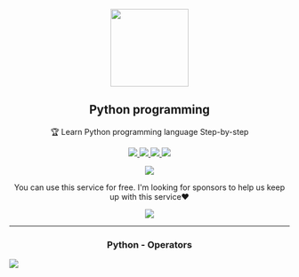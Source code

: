 <p align="center">
  <img width="140" src="https://user-images.githubusercontent.com/6661165/91657958-61b4fd00-eb00-11ea-9def-dc7ef5367e34.png" />
  <h2 align="center">Python programming</h2>
  <p align="center">🏆 Learn Python programming language Step-by-step</p>
<p align="center">
  <a href="https://github.com/Redoy365?tab=repositories">
    <img src="https://img.shields.io/github/issues/ryo-ma/github-profile-trophy"/>
  </a>
  <a href="https://www.hackerrank.com/profile/syber_redoy_php">
    <img src="https://img.shields.io/github/forks/ryo-ma/github-profile-trophy"/>
  </a>
  <a href="https://redoy365.github.io/realtime/">
    <img src="https://img.shields.io/github/stars/ryo-ma/github-profile-trophy"/>
  </a>
    <a href="https://www.linkedin.com/in/md-redoy-70928b206/">
    <img src="https://img.shields.io/github/license/ryo-ma/github-profile-trophy"/>
  </a>
</p>
<p align="center">
  </a>
    <a href="https://twitter.com/FreelancerRedoy">
    <img src="https://img.shields.io/twitter/url?style=social&url=https%3A%2F%2Fgithub.com%2Fryo-ma%2Fgithub-profile-trophy"/>
  </a>
</p>
<p align="center">
  You can use this service for free. I'm looking for sponsors to help us keep up with this service❤️
</p>
<p align="center">
  <a href="https://github.com/Redoy365/ML-Project">
    <img src="https://img.shields.io/static/v1?label=Sponsor&message=%E2%9D%A4&logo=GitHub&color=ff69b4"/>
  </a>
</p>

<hr>

  <h3 align="center">Python - Operators</h2>

<img src= "https://i.ytimg.com/vi/7dvqfpXEjdg/maxresdefault.jpg">
